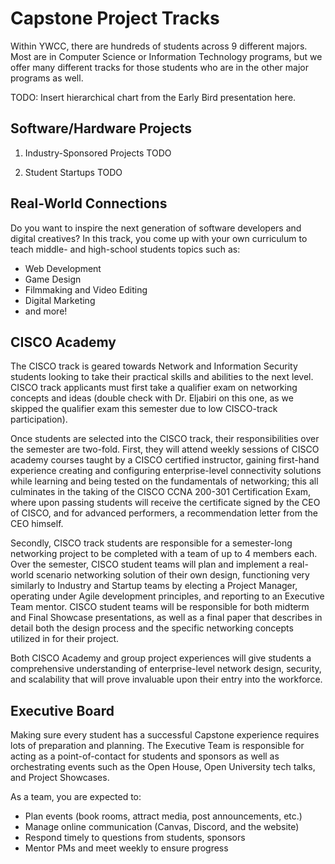 ---
---
# Capstone Project Tracks
Within YWCC, there are hundreds of students across 9 different majors. Most are in Computer Science or Information Technology programs, but we offer many different tracks for those students who are in the other major programs as well.

TODO: Insert hierarchical chart from the Early Bird presentation here.

## Software/Hardware Projects
1. Industry-Sponsored Projects
    TODO

2. Student Startups
    TODO

## Real-World Connections
Do you want to inspire the next generation of software developers and digital creatives? In this track, you come up with your own curriculum to teach middle- and high-school students topics such as:
* Web Development
* Game Design
* Filmmaking and Video Editing
* Digital Marketing
* and more!


## CISCO Academy
The CISCO track is geared towards Network and Information Security students looking to take their practical skills and abilities to the next level. CISCO track applicants must first take a qualifier exam on networking concepts and ideas (double check with Dr. Eljabiri on this one, as we skipped the qualifier exam this semester due to low CISCO-track participation).

Once students are selected into the CISCO track, their responsibilities over the semester are two-fold. First, they will attend weekly sessions of CISCO academy courses taught by a CISCO certified instructor, gaining first-hand experience creating and configuring enterprise-level connectivity solutions while learning and being tested on the fundamentals of networking; this all culminates in the taking of the CISCO CCNA 200-301 Certification Exam, where upon passing students will receive the certificate signed by the CEO of CISCO, and for advanced performers, a recommendation letter from the CEO himself.

Secondly, CISCO track students are responsible for a semester-long networking project to be completed with a team of up to 4 members each. Over the semester, CISCO student teams will plan and implement a real-world scenario networking solution of their own design, functioning very similarly to Industry and Startup teams by electing a Project Manager, operating under Agile development principles, and reporting to an Executive Team mentor. CISCO student teams will be responsible for both midterm and Final Showcase presentations, as well as a final paper that describes in detail both the design process and the specific networking concepts utilized in for their project.

Both CISCO Academy and group project experiences will give students a comprehensive understanding of enterprise-level network design, security, and scalability that will prove invaluable upon their entry into the workforce.


## Executive Board
Making sure every student has a successful Capstone experience requires lots of preparation and planning. The Executive Team is responsible for acting as a point-of-contact for students and sponsors as well as orchestrating events such as the Open House, Open University tech talks, and Project Showcases.

As a team, you are expected to:
* Plan events (book rooms, attract media, post announcements, etc.)
* Manage online communication (Canvas, Discord, and the website)
* Respond timely to questions from students, sponsors
* Mentor PMs and meet weekly to ensure progress
